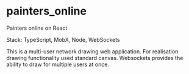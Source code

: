# painters_online
Painters online on React

Stack: TypeScript, MobX, Node, WebSockets

This is a multi-user network drawing web application. 
For realisation drawing functionality used standard canvas.
Websockets provides the ability to draw for multiple users at once.
